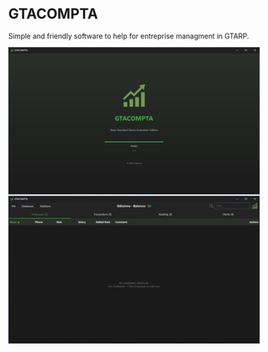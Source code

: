 # GTACOMPTA

Simple and friendly software to help for entreprise managment in GTARP.

![Intro](.assets/intro.png)
![UI](.assets/ui.png)